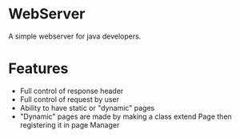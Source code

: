 WebServer
==============

A simple webserver for java developers.

Features
==========

* Full control of response header
* Full control of request by user
* Ability to have static or "dynamic" pages
* "Dynamic" pages are made by making a class extend Page then registering it in page Manager